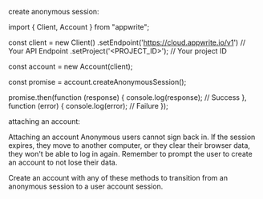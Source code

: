 create anonymous session:

import { Client, Account } from "appwrite";

const client = new Client()
    .setEndpoint('https://cloud.appwrite.io/v1') // Your API Endpoint
    .setProject('<PROJECT_ID>');                 // Your project ID

const account = new Account(client);

const promise = account.createAnonymousSession();

promise.then(function (response) {
    console.log(response); // Success
}, function (error) {
    console.log(error); // Failure
});






attaching an account:

Attaching an account
Anonymous users cannot sign back in. If the session expires, they move to another computer, or they clear their browser data, they won't be able to log in again. Remember to prompt the user to create an account to not lose their data.

Create an account with any of these methods to transition from an anonymous session to a user account session.